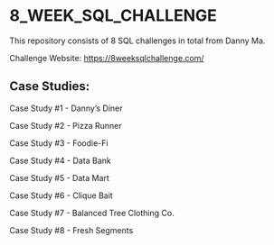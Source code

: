 # 8_WEEK_SQL_CHALLENGE

This repository consists of 8 SQL challenges in total from Danny Ma.

Challenge Website:
https://8weeksqlchallenge.com/


## Case Studies:

Case Study #1 - Danny’s Diner

Case Study #2 - Pizza Runner

Case Study #3 - Foodie-Fi

Case Study #4 - Data Bank

Case Study #5 - Data Mart

Case Study #6 - Clique Bait

Case Study #7 - Balanced Tree Clothing Co.

Case Study #8 - Fresh Segments

